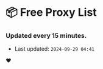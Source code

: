 # :package: Free Proxy List
### Updated every 15 minutes.

- Last updated: `2024-09-29 04:41`

:heart:
